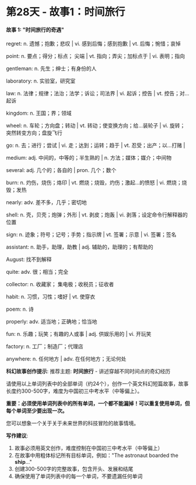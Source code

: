 # 第28天 - 故事1：时间旅行

#### 故事 1: "时间旅行的奇遇"

regret: n. 遗憾；抱歉；悲叹 | vi. 感到后悔；感到抱歉 | vt. 后悔；惋惜；哀悼

point: n. 要点；得分；标点； 尖端 | vt. 指向；弄尖；加标点于 | vi. 表明；指向

gentleman: n. 先生；绅士；有身份的人

laboratory: n. 实验室，研究室

law: n. 法律；规律；法治；法学；诉讼；司法界 | vi. 起诉；控告 | vt. 控告；对…起诉

kingdom: n. 王国；界；领域

wheel: n. 车轮；方向盘；转动 | vt. 转动；使变换方向；给…装轮子 | vi. 旋转；突然转变方向；盘旋飞行

go: n. 去；进行；尝试 | vi. 走；达到；运转；趋于 | vt. 忍受；出产；以…打赌 | 

medium: adj. 中间的，中等的；半生熟的 | n. 方法；媒体；媒介；中间物

several: adj. 几个的；各自的 | pron. 几个；数个

burn: n. 灼伤，烧伤；烙印 | vt. 燃烧；烧毁，灼伤；激起…的愤怒 | vi. 燃烧；烧毁；发热

nearly: adv. 差不多，几乎；密切地

shell: n. 壳，贝壳；炮弹；外形 | vt. 剥皮；炮轰 | vi. 剥落；设定命令行解释器的位置

sign: n. 迹象；符号；记号；手势；指示牌 | vt. 签署；示意 | vi. 签署；签名

assistant: n. 助手，助理，助教 | adj. 辅助的，助理的；有帮助的

August: 找不到解释

quite: adv. 很；相当；完全

collector: n. 收藏家； 集电极；收税员；征收者

habit: n. 习惯，习性；嗜好 | vt. 使穿衣

poem: n. 诗

properly: adv. 适当地；正确地；恰当地

fun: n. 乐趣；玩笑；有趣的人或事 | adj. 供娱乐用的 | vi. 开玩笑

factory: n. 工厂；制造厂；代理店

anywhere: n. 任何地方 | adv. 在任何地方；无论何处

**科幻故事创作提示**:
推荐主题: **时间旅行** - 讲述穿越不同时间点的奇幻经历

请使用以上单词列表中的全部单词（约24个），创作一个英文科幻短篇故事，故事长度约300-500字，难度为中国初三中考水平（中等偏上）。

**重要：必须使用单词列表中的所有单词，一个都不能漏掉！可以重复使用单词，但每个单词至少要出现一次。**

您可以想象一个关于关于未来世界的科技冒险的故事情境。

**写作建议**: 
1. 故事必须用英文创作，难度控制在中国初三中考水平（中等偏上）
2. 在故事中用粗体标记所有目标单词，例如："The astronaut boarded the **ship**..."
3. 创建300-500字的完整故事，包含开头、发展和结尾
4. 确保使用了单词列表中的每一个单词，不要遗漏任何单词
